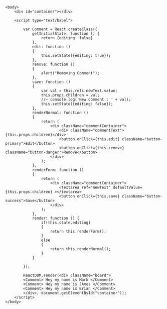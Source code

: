 <html>
	<head>
		<title>Day 1</title>
		<meta charset="utf-8">
		<link rel="stylesheet" type="text/css" href="../../css/main.css">
		<script src="../../js/react.min.js"></script>		
		<script src="../../js/react-dom.min.js"></script>
		<script src="../../js/browser.min.js"></script>
	</head>

	<body>
		<div id="container"></div>
		
		<script type="text/babel">
			
			var Comment = React.createClass({
				getInitialState: function () {
					return {editing: false}
				},
				edit: function ()
				{
					this.setState({editing: true});
				},
				remove: function ()
				{
					alert("Removing Comment");
				},
				save: function ()
				{
					var val = this.refs.newText.value;
					this.props.children = val;
					//~ console.log('New Comment : ' + val);
					this.setState({editing: false});
				},
				renderNormal: function ()
				{
					return (
						<div className="commentContainer">
							<div className="commentText">{this.props.children}</div>
							<button onClick={this.edit} className="button-primary">Edit</button>
							<button onClick={this.remove} className="button-danger">Remove</button>
						</div>
					);
				},
				renderForm: function ()
				{
					return (
						<div className="commentContainer">
							<textarea ref="newText" defaultValue={this.props.children} ></textarea>
							<button onClick={this.save} className="button-success">Save</button>
						</div>
					);
				},
				render: function () {
					if(this.state.editing)
					{
						return this.renderForm();
					}
					else
					{
						return this.renderNormal();
					}
				}
				
			});
			
			ReactDOM.render(<div className="board">
			<Comment> Hey my name is Mark </Comment>
			<Comment> Hey my name is JAmes </Comment>
			<Comment> Hey my name is Brian </Comment>
			</div>, document.getElementById("container"));
		</script>
	</body>
</html>

